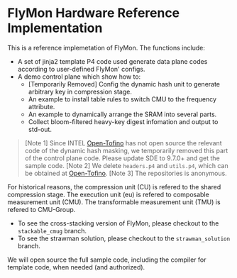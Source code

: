 # FlyMon Hardware Reference Implementation

This is a reference implemetation of FlyMon. The functions include:
* A set of jinja2 template P4 code used generate data plane codes according to user-defined FlyMon' configs.
* A demo control plane which show how to:
    * [Temporarily Removed] Config the dynamic hash unit to generate arbitrary key in compression stage. 
    * An example to install table rules to switch CMU to the frequency attribute.
    * An example to dynamically arrange the SRAM into several parts.
    * Collect bloom-filtered heavy-key digest infomation and output to std-out.

> [Note 1] Since INTEL [Open-Tofino](https://github.com/barefootnetworks/Open-Tofino/tree/master/p4-examples/p4_16_programs/tna_dyn_hashing) has not open source the relevant code of the dynamic hash masking, we temporarily removed this part of the control plane code. Please update SDE to 9.7.0+ and get the sample code.
> [Note 2] We delete `headers.p4` and `utils.p4`, which can be obtained at [Open-Tofino](https://github.com/barefootnetworks/Open-Tofino/tree/master/p4-examples/p4_16_programs/tna_dyn_hashing).
> [Note 3] The repositories is anonymous.

For historical reasons, the compression unit (CU) is refered to the shared compression stage. The execution unit (eu) is refered to composable measurement unit (CMU). The transformable measurement unit (TMU) is refered to CMU-Group.

* To see the cross-stacking version of FlyMon, please checkout to the `stackable_cmug` branch.
* To see the strawman solution, please checkout to the `strawman_solution` branch.

We will open source the full sample code, including the compiler for template code, when needed (and authorized).
